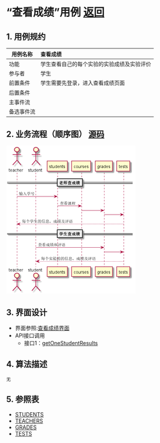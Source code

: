 # “查看成绩”用例 [返回](../README.md)

## 1. 用例规约

|用例名称|查看成绩|
|-------|:-------------|
|功能|学生查看自己的每个实验的实验成绩及实验评价|
|参与者|学生|
|前置条件|学生需要先登录，进入查看成绩页面|
|后置条件| |
|主事件流| |
|备选事件流| |

## 2. 业务流程（顺序图） [源码](../src/sequence查看成绩.puml)
![sequence1](../sequence查看成绩.png) 

## 3. 界面设计
- 界面参照:[查看成绩界面](../ui/look_grades.html)
- API接口调用
    - 接口1：[getOneStudentResults](../接口/getOneStudentResults.md) 

## 4. 算法描述
    无
    
## 5. 参照表
- [STUDENTS](../DesignDatabase.md/#STUDENTS)
- [TEACHERS](../DesignDatabase.md/#TEACHERS)
- [GRADES](../DesignDatabase.md/#GRADES)
- [TESTS](../DesignDatabase.md/#TESTS)
